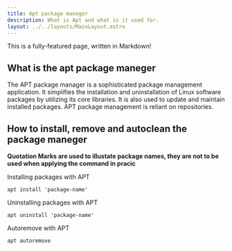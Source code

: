 ```yaml
---
title: Apt package maneger 
description: What is Apt and what is it used for. 
layout: ../../layouts/MainLayout.astro
---
```


This is a fully-featured page, written in Markdown!

## What is the apt package maneger

The APT package manager is a sophisticated package management application. It simplifies the installation and uninstallation of Linux software packages by utilizing its core libraries. It is also used to update and maintain installed packages. APT package management is reliant on repositories.

## How to install, remove and autoclean the package maneger

**Quotation Marks are used to illustate package names, they are not to be used when applying the command in pracic**


Installing packages with APT

    apt install 'package-name'

Uninstalling packages with APT

    apt uninstall 'package-name'

Autoremove with APT

    apt autoremove
